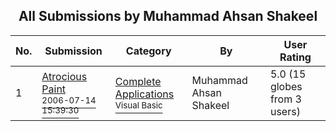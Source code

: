 ﻿<div align="center">

## All Submissions by Muhammad Ahsan Shakeel

</div>

No.  | Submission | Category | By   | User Rating
---- | ---------- | -------- | ---- | -----------
1 | [Atrocious Paint<br /><sup>2006-07-14 15:39:30</sup>](https://github.com/Planet-Source-Code/muhammad-ahsan-shakeel-atrocious-paint__1-65932) | [Complete Applications<br /><sup>Visual Basic</sup>](../ByCategory/complete-applications__1-27.md) | Muhammad Ahsan Shakeel | 5.0 (15 globes from 3 users)
